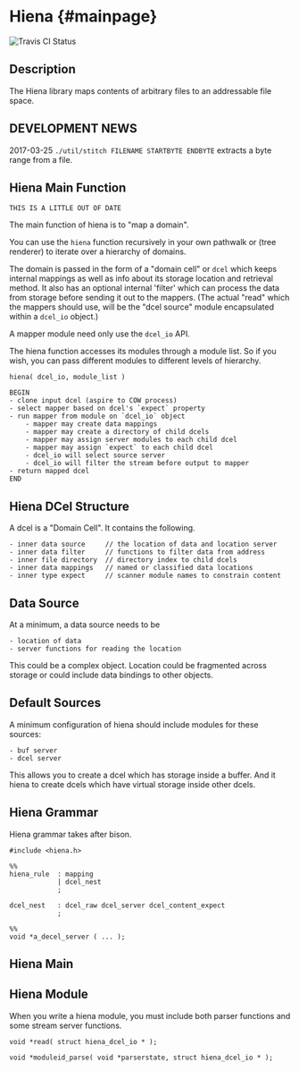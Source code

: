 Hiena	{#mainpage}
=====

![Travis CI Status](https://api.travis-ci.org/element0/hiena.svg?branch=iphdev)


## Description ##

The Hiena library maps contents of arbitrary files to an addressable file space.


## DEVELOPMENT NEWS ##

2017-03-25	`./util/stitch FILENAME	STARTBYTE ENDBYTE` extracts a byte range from a file.



## Hiena Main Function ##

`THIS IS A LITTLE OUT OF DATE`

The main function of hiena is to "map a domain".

You can use the `hiena` function recursively in your own pathwalk or (tree renderer) to iterate over a hierarchy of domains.

The domain is passed in the form of a "domain cell" or `dcel` which keeps internal mappings as well as info about its storage location and retrieval method.  It also has an optional internal 'filter' which can process the data from storage before sending it out to the mappers. (The actual "read" which the mappers should use, will be the "dcel source" module encapsulated within a `dcel_io` object.)

A mapper module need only use the `dcel_io` API.

The hiena function accesses its modules through a module list.  So if you wish, you can pass different modules to different levels of hierarchy.

	hiena( dcel_io, module_list )

	BEGIN
	- clone input dcel (aspire to COW process)
	- select mapper based on dcel's `expect` property
	- run mapper from module on `dcel_io` object
		- mapper may create data mappings
		- mapper may create a directory of child dcels
		- mapper may assign server modules to each child dcel
		- mapper may assign `expect` to each child dcel
		- dcel_io will select source server
		- dcel_io will filter the stream before output to mapper
	- return mapped dcel
	END


## Hiena DCel Structure ##

A dcel is a "Domain Cell".  It contains the following.

	- inner data source 	// the location of data and location server
	- inner data filter		// functions to filter data from address
	- inner file directory	// directory index to child dcels
	- inner data mappings	// named or classified data locations
	- inner type expect		// scanner module names to constrain content

## Data Source ##

At a minimum, a data source needs to be

	- location of data
	- server functions for reading the location

This could be a complex object.  Location could be fragmented across storage or could include data bindings to other objects.

## Default Sources ##

A minimum configuration of hiena should include modules for these sources:

	- buf server
	- dcel server

This allows you to create a dcel which has storage inside a buffer.  And it hiena to create dcels which have virtual storage inside other dcels.

## Hiena Grammar ##

Hiena grammar takes after bison.

	#include <hiena.h>

	%%
	hiena_rule 	: mapping
				| dcel_nest
				;

	dcel_nest	: dcel_raw dcel_server dcel_content_expect
				;

	%%
	void *a_decel_server ( ... );

## Hiena Main ##


## Hiena Module ##

When you write a hiena module, you must include both parser functions and some stream server functions.

	void *read( struct hiena_dcel_io * );

	void *moduleid_parse( void *parserstate, struct hiena_dcel_io * );	


	

